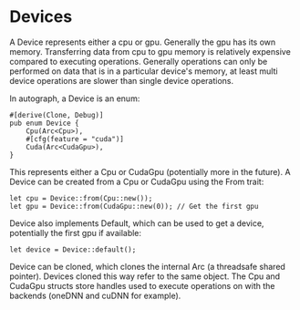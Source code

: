 # Devices

A Device represents either a cpu or gpu. Generally the gpu has its own memory. Transferring data from cpu to gpu memory is relatively expensive compared to executing operations. Generally operations can only be performed on data that is in a particular device's memory, at least multi device operations are slower than single device operations. 

In autograph, a Device is an enum:
```
#[derive(Clone, Debug)]
pub enum Device {
    Cpu(Arc<Cpu>),
    #[cfg(feature = "cuda")]
    Cuda(Arc<CudaGpu>),
}
```
This represents either a Cpu or CudaGpu (potentially more in the future). A Device can be created from a Cpu or CudaGpu using the From trait:
```
let cpu = Device::from(Cpu::new());
let gpu = Device::from(CudaGpu::new(0)); // Get the first gpu
```
Device also implements Default, which can be used to get a device, potentially the first gpu if available:
```
let device = Device::default();
```
Device can be cloned, which clones the internal Arc (a threadsafe shared pointer). Devices cloned this way refer to the same object. The Cpu and CudaGpu structs store handles used to execute operations on with the backends (oneDNN and cuDNN for example).
